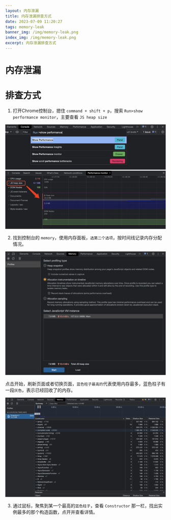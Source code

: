 ```yaml
---
layout: 内存泄漏
title: 内存泄漏排查方式
date: 2023-07-09 11:20:27
tags: memory-leak
banner_img: /img/memory-leak.png
index_img: /img/memory-leak.png
excerpt: 内存泄漏排查方式
---
```


# 内存泄漏

# 排查方式

1. 打开Chrome控制台，摁住 `command + shift + p`，搜索 `Run>show performance monitor`，主要查看 `JS heap size`

<img src="../img/show-performance-monitor.png" />

<img src="../img/performance-monitor.png" />

2. 找到控制台的 `memory`，使用内存面板，`选第二个选项`，按时间线记录内存分配情况。

<img src="../img/memory.png" />

点击开始，刷新页面或者切换页面，`蓝色柱子最高的`代表使用内存最多，蓝色柱子有一段`灰色`，表示已经回收了的内存。


<img src="../img/memory-detail.png" />

3. 通过鼠标，聚焦到某一个最高的`蓝色柱子`，查看 `Constructor` 那一栏，找出实例最多的那个构造函数，点开并查看详情。

